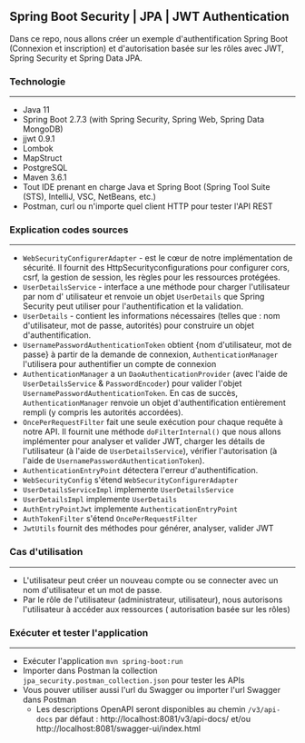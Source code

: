 ## Spring Boot Security | JPA | JWT Authentication
Dans ce repo, nous allons créer un exemple d'authentification Spring Boot (Connexion et inscription) et d'autorisation
basée sur les rôles avec JWT, Spring Security et Spring Data JPA.

### Technologie
---
- Java 11
- Spring Boot 2.7.3 (with Spring Security, Spring Web, Spring Data MongoDB)
- jjwt 0.9.1
- Lombok
- MapStruct
- PostgreSQL
- Maven 3.6.1
- Tout IDE prenant en charge Java et Spring Boot (Spring Tool Suite (STS), IntelliJ, VSC, NetBeans, etc.)
- Postman, curl ou n'importe quel client HTTP pour tester l'API REST

### Explication codes sources
---
- `WebSecurityConfigurerAdapter` - est le cœur de notre implémentation de sécurité. Il fournit des
  HttpSecurityconfigurations pour configurer cors, csrf, la gestion de session, les règles pour les ressources
  protégées.
- `UserDetailsService` - interface a une méthode pour charger l'utilisateur par nom d' utilisateur et renvoie un
  objet `UserDetails` que Spring Security peut utiliser pour l'authentification et la validation.
- `UserDetails` - contient les informations nécessaires (telles que : nom d'utilisateur, mot de passe, autorités) pour
  construire un objet d'authentification.
- `UsernamePasswordAuthenticationToken` obtient {nom d'utilisateur, mot de passe} à partir de la demande de
  connexion, `AuthenticationManager` l'utilisera pour authentifier un compte de connexion
- `AuthenticationManager` a un `DaoAuthenticationProvider` (avec l'aide de `UserDetailsService` & `PasswordEncoder`)
  pour valider l'objet `UsernamePasswordAuthenticationToken`. En cas de succès, `AuthenticationManager` renvoie un objet
  d'authentification entièrement rempli (y compris les autorités accordées).
- `OncePerRequestFilter` fait une seule exécution pour chaque requête à notre API. Il fournit une
  méthode `doFilterInternal()` que nous allons implémenter pour analyser et valider JWT, charger les détails de
  l'utilisateur (à l'aide de `UserDetailsService`), vérifier l'autorisation (à l'aide
  de `UsernamePasswordAuthenticationToken`).
- `AuthenticationEntryPoint` détectera l'erreur d'authentification.
- `WebSecurityConfig` s'étend `WebSecurityConfigurerAdapter`
- `UserDetailsServiceImpl` implemente `UserDetailsService`
- `UserDetailsImpl` implemente `UserDetails`
- `AuthEntryPointJwt` implemente `AuthenticationEntryPoint`
- `AuthTokenFilter` s'étend `OncePerRequestFilter`
- `JwtUtils` fournit des méthodes pour générer, analyser, valider JWT

### Cas d'utilisation
---
- L'utilisateur peut créer un nouveau compte ou se connecter avec un nom d'utilisateur et un mot de passe.
- Par le rôle de l'utilisateur (administrateur, utilisateur), nous autorisons l'utilisateur à accéder aux ressources (
  autorisation basée sur les rôles)

### Exécuter et tester l'application
---
- Exécuter l'application `mvn spring-boot:run`
- Importer dans Postman la collection `jpa_security.postman_collection.json` pour tester les APIs
- Vous pouver utiliser aussi l'url du Swagger ou importer l'url Swagger dans Postman
    - Les descriptions OpenAPI seront disponibles au chemin `/v3/api-docs` par
      défaut : http://localhost:8081/v3/api-docs/ et/ou http://localhost:8081/swagger-ui/index.html
